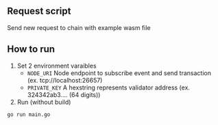 ## Request script

Send new request to chain with example wasm file

## How to run

1. Set 2 environment varaibles
   - `NODE_URI` Node endpoint to subscribe event and send transaction (ex. tcp://localhost:26657)
   - `PRIVATE_KEY` A hexstring represents validator address (ex. 324342ab3.... (64 digits))
2. Run (without build)

```
go run main.go
```
